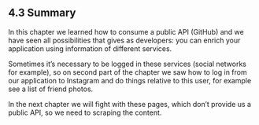 ## 4.3 Summary  
In this chapter we learned how to consume a public API (GitHub) and we have seen all possibilities that gives as developers: you can enrich your application using information of different services.  
  
Sometimes it’s necessary to be logged in these services (social networks for example), so on second part of the chapter we saw how to log in from our application to Instagram and do things relative to this user, for example see a list of friend photos.  
  
In the next chapter we will fight with these pages, which don’t provide us a public API, so we need to scraping the content.